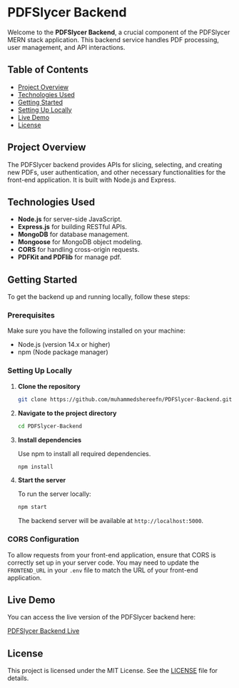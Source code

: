 

# PDFSlycer Backend

Welcome to the **PDFSlycer Backend**, a crucial component of the PDFSlycer MERN stack application. This backend service handles PDF processing, user management, and API interactions.

## Table of Contents
- [Project Overview](#project-overview)
- [Technologies Used](#technologies-used)
- [Getting Started](#getting-started)
- [Setting Up Locally](#setting-up-locally)
- [Live Demo](#live-demo)
- [License](#license)

## Project Overview

The PDFSlycer backend provides APIs for slicing, selecting, and creating new PDFs, user authentication, and other necessary functionalities for the front-end application. It is built with Node.js and Express.

## Technologies Used

- **Node.js** for server-side JavaScript.
- **Express.js** for building RESTful APIs.
- **MongoDB** for database management.
- **Mongoose** for MongoDB object modeling.
- **CORS** for handling cross-origin requests.
- **PDFKit and PDFlib** for manage pdf.

## Getting Started

To get the backend up and running locally, follow these steps:

### Prerequisites

Make sure you have the following installed on your machine:
- Node.js (version 14.x or higher)
- npm (Node package manager)

### Setting Up Locally

1. **Clone the repository**

   ```bash
   git clone https://github.com/muhammedshereefn/PDFSlycer-Backend.git
   ```

2. **Navigate to the project directory**

   ```bash
   cd PDFSlycer-Backend
   ```

3. **Install dependencies**

   Use npm to install all required dependencies.

   ```bash
   npm install
   ```


4. **Start the server**

   To run the server locally:

   ```bash
   npm start
   ```

   The backend server will be available at `http://localhost:5000`.

### CORS Configuration

To allow requests from your front-end application, ensure that CORS is correctly set up in your server code. You may need to update the `FRONTEND_URL` in your `.env` file to match the URL of your front-end application.

## Live Demo

You can access the live version of the PDFSlycer backend here:

[PDFSlycer Backend Live](https://pdfslycer-backend.onrender.com/)

## License

This project is licensed under the MIT License. See the [LICENSE](./LICENSE) file for details.

